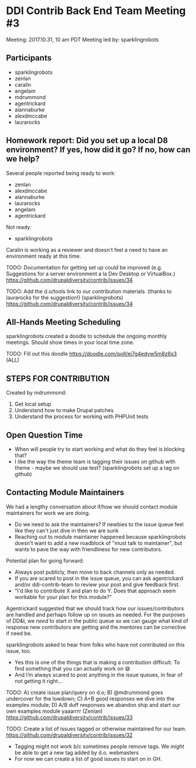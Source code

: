 # DDI Contrib Back End Team Meeting #3
Meeting: 2017.10.31, 10 am PDT
Meeting led by: sparklingrobots 

## Participants 
* sparklingrobots  
* zenlan  
* caralin  
* angelam  
* mdrummond  
* agentrickard  
* alannaburke
* alexdmccabe  
* laurarocks  

## Homework report: Did you set up a local D8 environment? If yes, how did it go? If no, how can we help?

Several people reported being ready to work: 
* zenlan
* alexdmccabe
* alannaburke
* laurarocks
* angelam
* agentrickard

Not ready: 
* sparklingrobots 

Caralin is working as a reviewer and doesn't feel a need to have an environment ready at this time. 

TODO: Documentation for getting set up could be improved (e.g. Suggestions for a server environment a la Dev Desktop or VirtualBox.) https://github.com/drupaldiversity/contrib/issues/34

TODO: Add the d.o/tools link to our contribution materials. (thanks to laurarocks for the suggestion!) (sparklingrobots) https://github.com/drupaldiversity/contrib/issues/34

## All-Hands Meeting Scheduling

sparklingrobots created a doodle to schedule the ongoing monthly meetings. Should show times in your local time zone. 

TODO: Fill out this doodle https://doodle.com/poll/ei7g4edvw5m8z6s3 (ALL)

## STEPS FOR CONTRIBUTION

Created by mdrummond: 
1) Get local setup
2) Understand how to make Drupal patches
3) Understand the process for working with PHPUnit tests

## Open Question Time

* When will people try to start working and what do they feel is blocking that?
* I like the way the theme team is tagging their issues on github with theme - maybe we should use test? (sparklingrobots set up a tag on github)

## Contacting Module Maintainers

We had a lengthy conversation about if/how we should contact module maintainers for work we are doing. 

* Do we need to ask the maintainers? If newbies to the issue queue feel like they can't just dive in then we are sunk
* Reaching out to module maintainer happened because sparklingrobots doesn't want to add a new roadblock of "must talk to maintainer", but wants to pave the way with friendliness for new contributors.

Potential plan for going forward: 
* Always post publicly, then move to back channels only as needed. 
* If you are scared to post in the issue queue, you can ask agentrickard and/or ddi-contrib-team to review your post and give feedback first. 
* "I'd like to contribute X and plan to do Y. Does that approach seem workable for your plan for this module?"

Agentrickard suggested that we should track how our issues/contributors are handled and perhaps follow up on issues as needed. For the purposes of DD&I, we _need_ to start in the public queue so we can gauge what kind of response new contributors are getting and the mentores can be corrective if need be. 

sparklingrobots asked to hear from folks who have not contributed on this issue, too. 
* Yes this is one of the things that is making a contribution difficult. To find something that you can actually work on :smile:
* And I’m always scared to post anything in the issue queues, in fear of not getting it right…

TODO: A) create issue plan/query on d.o; B) @mdrummond goes undercover for the lowdown; C) A+B good responses we dive into the examples module; D)  A/B duff responses we abandon ship and start our own examples module yaaarrrr (Zenlan) https://github.com/drupaldiversity/contrib/issues/33

TODO: Create a list of issues tagged or otherwise maintained for our team. https://github.com/drupaldiversity/contrib/issues/32
  * Tagging might not work b/c sometimes people remove tags. We _might_ be able to get a new tag added by d.o. webmasters   
  * For now we can create a list of good issues to start on in GH. 

